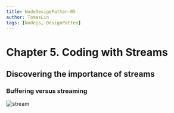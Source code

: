 ```yaml
---
title: NodeDesigePatten-05
author: TomasLin
tags: [Nodejs, DesignPatten]
---
```


# Chapter 5. Coding with Streams

## Discovering the importance of streams

### Buffering versus streaming

![stream]('../images/nodedesignpatten/stream.jpg')
